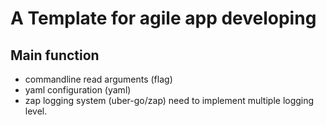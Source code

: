 # A Template for agile app developing

## Main function

- commandline read arguments (flag)
- yaml configuration (yaml)
- zap logging system (uber-go/zap) need to implement multiple logging level.
